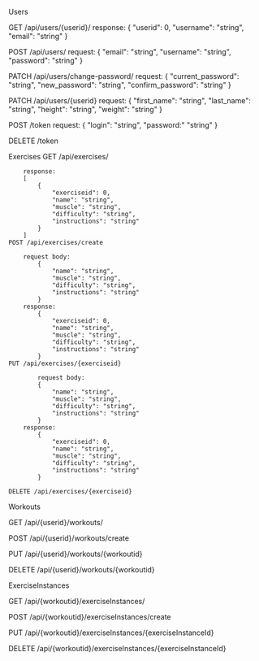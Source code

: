 
Users

GET  /api/users/{userid}/
    response:
        {
        "userid": 0,
        "username": "string",
        "email": "string"
        }

POST /api/users/
    request:
        {
        "email": "string",
        "username": "string",
        "password": "string"
        }

PATCH /api/users/change-password/
    request:
        {
        "current_password": "string",
        "new_password": "string",
        "confirm_password": "string"
        }

PATCH /api/users/{userid}
    request:
        {
        "first_name": "string",
        "last_name": "string",
        "height": "string",
        "weight": "string"
        }

POST /token
    request:
        {
            "login": "string",
            "password:" "string"
        }

DELETE /token

Exercises
    GET  /api/exercises/

        response:
        [
            {
                "exerciseid": 0,
                "name": "string",
                "muscle": "string",
                "difficulty": "string",
                "instructions": "string"
            }
        ]
    POST /api/exercises/create

        request body:
            {
                "name": "string",
                "muscle": "string",
                "difficulty": "string",
                "instructions": "string"
            }
        response:
            {
                "exerciseid": 0,
                "name": "string",
                "muscle": "string",
                "difficulty": "string",
                "instructions": "string"
            }
    PUT /api/exercises/{exerciseid}

            request body:
            {
                "name": "string",
                "muscle": "string",
                "difficulty": "string",
                "instructions": "string"
            }
        response:
            {
                "exerciseid": 0,
                "name": "string",
                "muscle": "string",
                "difficulty": "string",
                "instructions": "string"
            }

    DELETE /api/exercises/{exerciseid}

Workouts

GET  /api/{userid}/workouts/

POST /api/{userid}/workouts/create

PUT /api/{userid}/workouts/{workoutid}

DELETE /api/{userid}/workouts/{workoutid}


ExerciseInstances

GET  /api/{workoutid}/exerciseInstances/

POST /api/{workoutid}/exerciseInstances/create

PUT /api/{workoutid}/exerciseInstances/{exerciseInstanceId}

DELETE /api/{workoutid}/exerciseInstances/{exerciseInstanceId}
